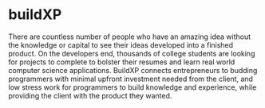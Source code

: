 # buildXP
There are countless number of people who have an amazing idea without the knowledge or capital to see their ideas developed into a finished product. On the developers end, thousands of college students are looking for projects to complete to bolster their resumes and learn real world computer science applications. BuildXP connects entrepreneurs to budding programmers with minimal upfront investment needed from the client, and low stress work for programmers to build knowledge and experience, while providing the client with the product they wanted.
